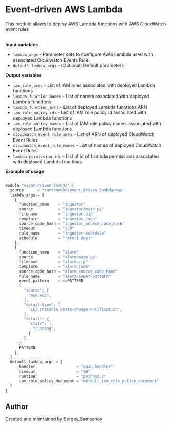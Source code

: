 # Event-driven AWS Lambda
This module allows to deploy AWS Lambda functions with AWS CloudWatch event rules<br><br>

<b>Input variables</b><br>
- `lambda_args` - Parameter sets to configure AWS Lambda used with associated Cloudwatch Events Rule
- `default_lambda_args` - (Optional) Default parameters

<b>Output variables</b><br>
- `iam_role_arns` - List of IAM roles associated with deployed Lambda functions
- `lambda_function_names` - List of names associated with deployed Lambda functions
- `lambda_function_arns` - List of deployed Lambda functions ARN
- `iam_role_policy_ids` - List of IAM role policy id associated with deployed Lambda functions
- `iam_role_policy_names` - List of IAM role policy names associated with deployed Lambda functions
- `cloudwatch_event_rule_arns` - List of ARN of deployed CloudWatch Event Rules
- `cloudwatch_event_rule_names` - List of names of deployed CloudWatch Event Rules
- `lambda_permission_ids` - List of id of Lambda permissions associated with deployed Lambda functions


<b>Example of usage</b><br>

```js

module "event-driven-lambda" {
  source      = "samsonov90/event_driven_lambda/aws"
  lambda_args = [
    {
      function_name    = "ingestor"
      source           = "ingestor/main.py"
      filename         = "ingestor.zip"
      template         = "ingestor.json"
      source_code_hash = "ingestor_source_code_hash"
      timeout          = "300"
      rule_name        = "ingestor-schedule"
      schedule         = "rate(1 day)"
    },
    {
      function_name    = "alarm"
      source           = "alarm/main.py"
      filename         = "alarm.zip"
      template         = "alarm.json"
      source_code_hash = "alarm_source_code_hash"
      rule_name        = "alarm-event-pattern"
      event_pattern    = <<PATTERN
      {
        "source": [
          "aws.ec2",
        ],
        "detail-type": [
          "EC2 Instance State-change Notification",
        ],
        "detail": {
          "state": [
            "running",
          ]
        }
      }
      PATTERN
    },
  ]
  default_lambda_args = {
      handler                  = "main.handler"
      timeout                  = "10"
      runtime                  = "python2.7"
      iam_role_policy_document = "default_iam_role_policy_document"
  }
}

```


Author
------
Created and maintained by [Sergey_Samsonov](https://github.com/SamsonovDev)
